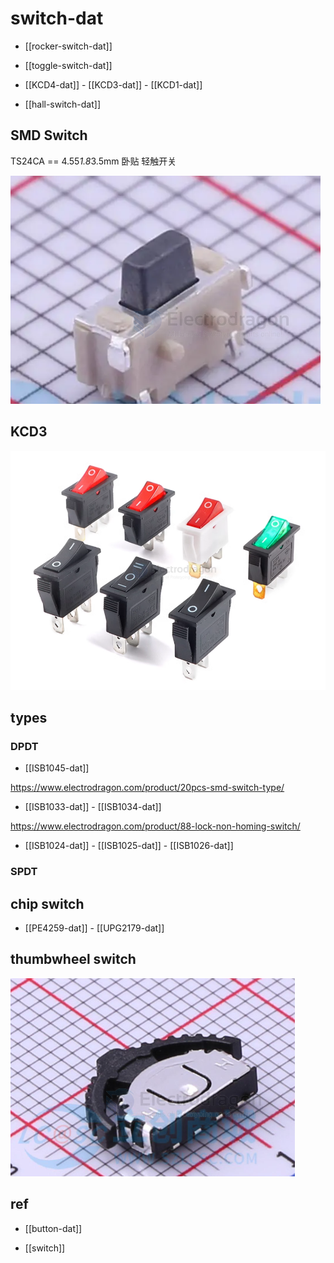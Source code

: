 
# switch-dat 

- [[rocker-switch-dat]]

- [[toggle-switch-dat]]

- [[KCD4-dat]] - [[KCD3-dat]] - [[KCD1-dat]]

- [[hall-switch-dat]]




## SMD Switch 

TS24CA == 4.55*1.8*3.5mm 卧贴 轻触开关

![](2025-07-14-01-08-00.png)

## KCD3 

![](2025-06-17-17-43-08.png)


## types 


### DPDT

- [[ISB1045-dat]]

https://www.electrodragon.com/product/20pcs-smd-switch-type/

- [[ISB1033-dat]] - [[ISB1034-dat]]

https://www.electrodragon.com/product/88-lock-non-homing-switch/

- [[ISB1024-dat]] - [[ISB1025-dat]] - [[ISB1026-dat]]

### SPDT

## chip switch 

- [[PE4259-dat]] - [[UPG2179-dat]]

## thumbwheel switch

![](2025-08-19-16-58-06.png)



## ref 


- [[button-dat]]

- [[switch]]
